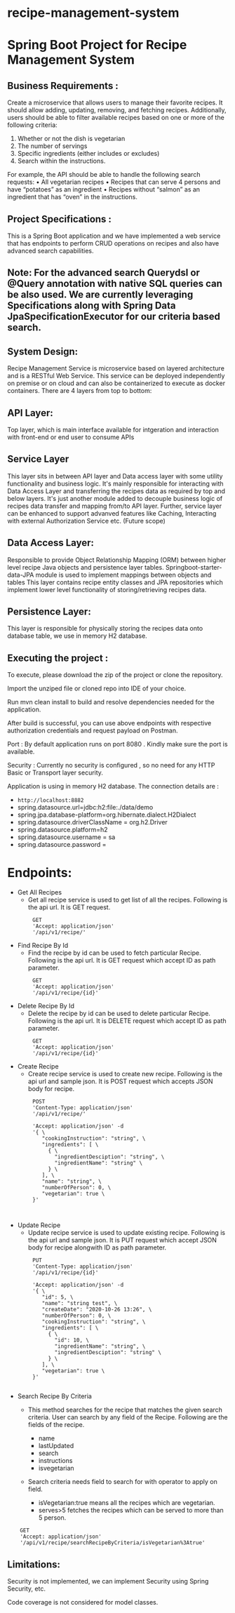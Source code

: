 # recipe-management-system

# Spring Boot Project for Recipe Management System

## Business Requirements :

Create a microservice that allows users to manage their favorite recipes. It should allow adding,
updating, removing, and fetching recipes. Additionally, users should be able to filter available recipes
based on one or more of the following criteria:

1. Whether or not the dish is vegetarian
2. The number of servings
3. Specific ingredients (either includes or excludes)
4. Search within the instructions.

For example, the API should be able to handle the following search requests:
• All vegetarian recipes
• Recipes that can serve 4 persons and have “potatoes” as an ingredient
• Recipes without “salmon” as an ingredient that has “oven” in the instructions.

## Project Specifications :
This is a Spring Boot application and we have implemented a web service that has endpoints to perform CRUD operations on recipes and also have advanced search capabilities.

## Note: For the advanced search Querydsl or @Query annotation with native SQL queries can be also used. We are currently leveraging Specifications along with Spring Data JpaSpecificationExecutor for our criteria based search.

## System Design:
Recipe Management Service is microservice based on layered architecture and is a RESTful Web Service. This service can be deployed independently on premise or on cloud and can also be containerized to execute as docker containers. There are 4 layers from top to bottom:

## API Layer:
Top layer, which is main interface available for intgeration and interaction with front-end or end user to consume APIs

## Service Layer
This layer sits in between API layer and Data access layer with some utility functionality and business logic.
It's mainly responsible for interacting with Data Access Layer and transferring the recipes data as required by top and below layers.
It's just another module added to decouple business logic of recipes data transfer and mapping from/to API layer.
Further, service layer can be enhanced to support advanved features like Caching, Interacting with external Authorization Service etc. (Future scope)

## Data Access Layer:
Responsible to provide Object Relationship Mapping (ORM) between higher level recipe Java objects and persistence layer tables.
Springboot-starter-data-JPA module is used to implement mappings between objects and tables
This layer contains recipe entity classes and JPA repositories which implement lower level functionality of storing/retrieving recipes data.

## Persistence Layer:
This layer is responsible for physically storing the recipes data onto database table, we use in memory H2 database.


## Executing the project :

To execute, please download the zip of the project or clone the repository.

Import the unziped file or cloned repo into IDE of your choice.

Run mvn clean install to build and resolve dependencies needed for the application.

After build is successful, you can use above endpoints with respective authorization credentials and request payload on Postman.

Port : By default application runs on port 8080 . Kindly make sure the port is available.

Security : Currently no security is configured , so no need for any HTTP Basic or Transport layer security.

Application is using in memory H2 database. The connection details are : 
- `http://localhost:8882`
- spring.datasource.url=jdbc:h2:file:./data/demo
- spring.jpa.database-platform=org.hibernate.dialect.H2Dialect
- spring.datasource.driverClassName = org.h2.Driver
- spring.datasource.platform=h2
- spring.datasource.username = sa
- spring.datasource.password =

# Endpoints:


- Get All Recipes
	- Get all recipe service is used to get list of all the recipes. Following is the api url. It is GET request. 

```
		GET 
		'Accept: application/json' 
		'/api/v1/recipe/'

```

- Find Recipe By Id
	- Find the recipe by id can be used to fetch particular Recipe. Following is the api url. It is GET request which accept ID as path parameter.
	
```	
		GET 
		'Accept: application/json' 
		'/api/v1/recipe/{id}'

```
	
- Delete Recipe By Id
	- Delete the recipe by id can be used to delete particular Recipe. Following is the api url. It is DELETE request which accept ID as path parameter.
	
```	
		GET 
		'Accept: application/json' 
		'/api/v1/recipe/{id}'

```


- Create Recipe
	- Create recipe service is used to create new recipe. Following is the api url and sample json. It is POST request which accepts JSON body for recipe.

```
		POST 
		'Content-Type: application/json'
		'/api/v1/recipe/'
		
		'Accept: application/json' -d 
		'{ \ 
		   "cookingInstruction": "string", \ 
		   "ingredients": [ \ 
		     { \ 
		       "ingredientDesciption": "string", \ 
		       "ingredientName": "string" \ 
		     } \ 
		   ], \ 
		   "name": "string", \ 
		   "numberOfPerson": 0, \ 
		   "vegetarian": true \ 
		}' 
		
	
```
- Update Recipe
	- Update recipe service is used to update existing recipe. Following is the api url and sample json. It is PUT request which accept JSON body for recipe alongwith ID as path parameter. 
	
```
		PUT 
		'Content-Type: application/json' 
		'/api/v1/recipe/{id}'
		
		'Accept: application/json' -d 
		'{ \ 
		   "id": 5, \ 
		   "name": "string test", \ 
		   "createDate": "2020-10-26 13:26", \ 
		   "numberOfPerson": 0, \ 
		   "cookingInstruction": "string", \ 
		   "ingredients": [ \ 
		     { \ 
		       "id": 10, \ 
		       "ingredientName": "string", \ 
		       "ingredientDesciption": "string" \ 
		     } \ 
		   ], \ 
		   "vegetarian": true \ 
		}'	 
		

```


		
- Search Recipe By Criteria
	- This method searches for the recipe that matches the given search criteria. User can search by any field of the Recipe. Following are the fields of the recipe.
		- name
		- lastUpdated
		- search
		- instructions
		- isvegetarian
		
	- Search criteria needs field to search for with operator to apply on field. 
		- isVegetarian:true means all the recipes which are vegetarian.
		- serves>5 fetches the recipes which can be served to more than 5 person.
```
	GET 
	'Accept: application/json' 
	'/api/v1/recipe/searchRecipeByCriteria/isVegetarian%3Atrue'
```


## Limitations:

Security is not implemented, we can implement Security using Spring Security, etc.

Code coverage is not considered for model classes.
